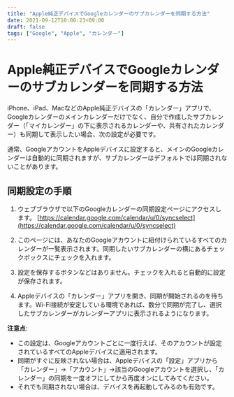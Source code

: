 ```yaml
---
title: "Apple純正デバイスでGoogleカレンダーのサブカレンダーを同期する方法"
date: 2021-09-12T10:00:23+09:00
draft: false
tags: ["Google", "Apple", "カレンダー"] 
---
```

<!--more-->
# Apple純正デバイスでGoogleカレンダーのサブカレンダーを同期する方法

iPhone、iPad、MacなどのApple純正デバイスの「カレンダー」アプリで、Googleカレンダーのメインカレンダーだけでなく、自分で作成したサブカレンダー（「マイカレンダー」の下に表示されるカレンダーや、共有されたカレンダー）も同期して表示したい場合、次の設定が必要です。

通常、GoogleアカウントをAppleデバイスに設定すると、メインのGoogleカレンダーは自動的に同期されますが、サブカレンダーはデフォルトでは同期されないことがあります。

## 同期設定の手順

1.  ウェブブラウザで以下のGoogleカレンダーの同期設定ページにアクセスします。
    [https://calendar.google.com/calendar/u/0/syncselect](https://calendar.google.com/calendar/u/0/syncselect)

2.  このページには、あなたのGoogleアカウントに紐付けられているすべてのカレンダーが一覧表示されます。同期したいサブカレンダーの横にあるチェックボックスにチェックを入れます。

3.  設定を保存するボタンなどはありません。チェックを入れると自動的に設定が保存されます。

4.  Appleデバイスの「カレンダー」アプリを開き、同期が開始されるのを待ちます。Wi-Fi接続が安定している環境であれば、数分で同期が完了し、選択したサブカレンダーがカレンダーアプリに表示されるようになります。

**注意点**:
-   この設定は、Googleアカウントごとに一度行えば、そのアカウントが設定されているすべてのAppleデバイスに適用されます。
-   同期がすぐに反映されない場合は、Appleデバイスの「設定」アプリから「カレンダー」→「アカウント」→該当のGoogleアカウントを選択し、「カレンダー」の同期を一度オフにしてから再度オンにしてみてください。
-   それでも同期されない場合は、デバイスを再起動してみるのも有効です。